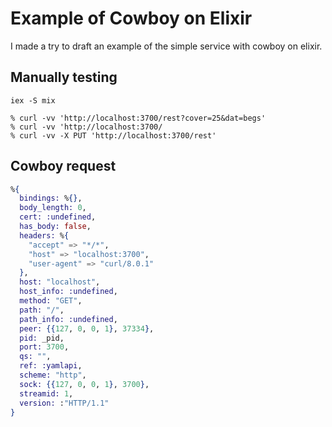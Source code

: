# Example of Cowboy on Elixir

I made a try to draft an example of the simple service with cowboy on elixir.

## Manually testing

`iex -S mix`

```
% curl -vv 'http://localhost:3700/rest?cover=25&dat=begs'
% curl -vv 'http://localhost:3700/
% curl -vv -X PUT 'http://localhost:3700/rest'
```

## Cowboy request

```elixir
%{
  bindings: %{},
  body_length: 0,
  cert: :undefined,
  has_body: false,
  headers: %{
    "accept" => "*/*",
    "host" => "localhost:3700",
    "user-agent" => "curl/8.0.1"
  },
  host: "localhost",
  host_info: :undefined,
  method: "GET",
  path: "/",
  path_info: :undefined,
  peer: {{127, 0, 0, 1}, 37334},
  pid: _pid,
  port: 3700,
  qs: "",
  ref: :yamlapi,
  scheme: "http",
  sock: {{127, 0, 0, 1}, 3700},
  streamid: 1,
  version: :"HTTP/1.1"
}
```

